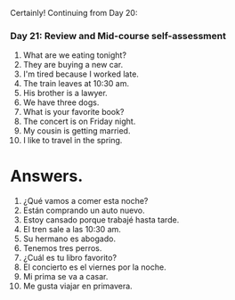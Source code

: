 Certainly! Continuing from Day 20:

### Day 21: Review and Mid-course self-assessment
1. What are we eating tonight?
2. They are buying a new car.
3. I'm tired because I worked late.
4. The train leaves at 10:30 am.
5. His brother is a lawyer.
6. We have three dogs.
7. What is your favorite book?
8. The concert is on Friday night.
9. My cousin is getting married.
10. I like to travel in the spring.

# Answers.
1. ¿Qué vamos a comer esta noche?
2. Están comprando un auto nuevo.
3. Estoy cansado porque trabajé hasta tarde.
4. El tren sale a las 10:30 am.
5. Su hermano es abogado.
6. Tenemos tres perros.
7. ¿Cuál es tu libro favorito?
8. El concierto es el viernes por la noche.
9. Mi prima se va a casar.
10. Me gusta viajar en primavera.